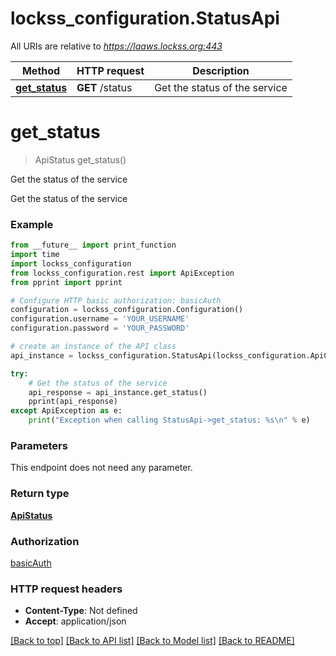 # lockss_configuration.StatusApi

All URIs are relative to *https://laaws.lockss.org:443*

Method | HTTP request | Description
------------- | ------------- | -------------
[**get_status**](StatusApi.md#get_status) | **GET** /status | Get the status of the service


# **get_status**
> ApiStatus get_status()

Get the status of the service

Get the status of the service

### Example
```python
from __future__ import print_function
import time
import lockss_configuration
from lockss_configuration.rest import ApiException
from pprint import pprint

# Configure HTTP basic authorization: basicAuth
configuration = lockss_configuration.Configuration()
configuration.username = 'YOUR_USERNAME'
configuration.password = 'YOUR_PASSWORD'

# create an instance of the API class
api_instance = lockss_configuration.StatusApi(lockss_configuration.ApiClient(configuration))

try:
    # Get the status of the service
    api_response = api_instance.get_status()
    pprint(api_response)
except ApiException as e:
    print("Exception when calling StatusApi->get_status: %s\n" % e)
```

### Parameters
This endpoint does not need any parameter.

### Return type

[**ApiStatus**](ApiStatus.md)

### Authorization

[basicAuth](../README.md#basicAuth)

### HTTP request headers

 - **Content-Type**: Not defined
 - **Accept**: application/json

[[Back to top]](#) [[Back to API list]](../README.md#documentation-for-api-endpoints) [[Back to Model list]](../README.md#documentation-for-models) [[Back to README]](../README.md)

